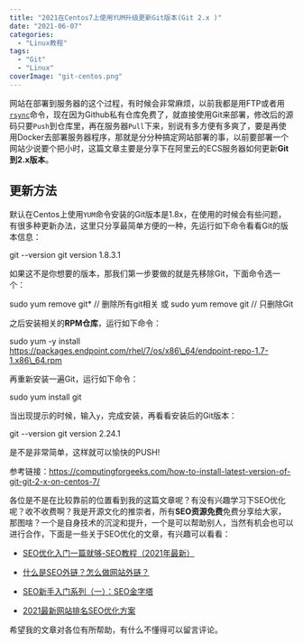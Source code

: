 ```yaml
---
title: "2021在Centos7上使用YUM升级更新Git版本(Git 2.x )"
date: "2021-06-07"
categories: 
  - "Linux教程"
tags: 
  - "Git"
  - "Linux"
coverImage: "git-centos.png"
---
```


网站在部署到服务器的这个过程，有时候会非常麻烦，以前我都是用FTP或者用[`rsync`](https://en.wikipedia.org/wiki/Rsync)命令，现在因为Github私有仓库免费了，就直接使用Git来部署，修改后的源码只要`Push`到仓库里，再在服务器`Pull`下来，别说有多方便有多爽了，要是再使用Docker去部署服务器程序，那就是分分种搞定网站部署的事，以前要部署一个网站少说要个把小时，这篇文章主要是分享下在阿里云的ECS服务器如何更新**Git到2.x版本**。

## 更新方法

默认在Centos上使用`YUM`命令安装的Git版本是1.8x，在使用的时候会有些问题，有很多种更新办法，这里只分享最简单方便的一种，先运行如下命令看看Git的版本信息：

git --version
git version 1.8.3.1

如果这不是你想要的版本，那我们第一步要做的就是先移除Git，下面命令选一个：

sudo yum remove git\* // 删除所有git相关
或
sudo yum remove git // 只删除Git

之后安装相关的**RPM仓库**，运行如下命令：

sudo yum -y install https://packages.endpoint.com/rhel/7/os/x86\_64/endpoint-repo-1.7-1.x86\_64.rpm

再重新安装一遍Git，运行如下命令：

sudo yum install git

当出现提示的时候，输入`y`，完成安装，再看看安装后的Git版本：

git --version
git version 2.24.1

是不是非常简单，这样就可以愉快的PUSH!

参考链接：https://computingforgeeks.com/how-to-install-latest-version-of-git-git-2-x-on-centos-7/

各位是不是在比较靠前的位置看到我的这篇文章呢？有没有兴趣学习下SEO优化呢？收不收费啊？我是开源文化的推崇者，所有**SEO资源免费**免费分享给大家，那图啥？一个是自身技术的沉淀和提升，一个是可以帮助别人，当然有机会也可以进行合作，下面是一些关于SEO优化的文章，有兴趣可以看看：

- [SEO优化入门一篇就够-SEO教程（2021年最新）](https://www.helloyu.top/seo-course-first-step.html "SEO优化入门一篇就够-SEO教程（2021年最新）")

- [什么是SEO外链？怎么做网站外链？](https://www.helloyu.top/seo-external-links.html "什么是SEO外链？怎么做网站外链？")

- [SEO新手入门系列（一）：SEO金字塔](https://www.helloyu.top/seo-tutorial-moz-serial-2021-outline.html)

- [2021最新网站排名SEO优化方案](https://www.helloyu.top/seo-website-ranking-checklist.html)

希望我的文章对各位有所帮助，有什么不懂得可以留言评论。
